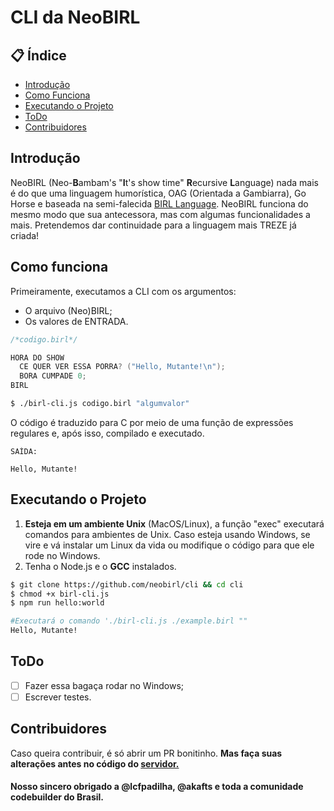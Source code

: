 # CLI da NeoBIRL

## 📋 Índice

- [Introdução](#introdução)
- [Como Funciona](#como-funciona)
- [Executando o Projeto](#executando-o-projeto)
- [ToDo](#todo)
- [Contribuidores](#contribuidores)


## Introdução

NeoBIRL (Neo-<b>B</b>ambam's "<b>I</b>t's show time" <b>R</b>ecursive <b>L</b>anguage) nada mais é do que uma linguagem humorística, OAG (Orientada a Gambiarra), Go Horse e baseada na semi-falecida <a href="https://github.com/birl-language/" target="_blank">BIRL Language</a>. NeoBIRL funciona do mesmo modo que sua antecessora, mas com algumas funcionalidades a mais. Pretendemos dar continuidade para a linguagem mais TREZE já criada!

## Como funciona

Primeiramente, executamos a CLI com os argumentos:
- O arquivo (Neo)BIRL;
- Os valores de ENTRADA.

```C
/*codigo.birl*/

HORA DO SHOW
  CE QUER VER ESSA PORRA? ("Hello, Mutante!\n");
  BORA CUMPADE 0;
BIRL
```

```bash
$ ./birl-cli.js codigo.birl "algumvalor"
```

O código é traduzido para C por meio de uma função de expressões regulares e, após isso, compilado e executado. 

```
SAÍDA:

Hello, Mutante!
```

## Executando o Projeto

1. <b>Esteja em um ambiente Unix</b> (MacOS/Linux), a função "exec" executará comandos para ambientes de Unix. Caso esteja usando Windows, se vire e vá instalar um Linux da vida ou modifique o código para que ele rode no Windows. 
2. Tenha o Node.js e o <b>GCC</b> instalados.
```bash 
$ git clone https://github.com/neobirl/cli && cd cli
$ chmod +x birl-cli.js
$ npm run hello:world

#Executará o comando './birl-cli.js ./example.birl ""
Hello, Mutante!
```

## ToDo

- [ ] Fazer essa bagaça rodar no Windows;
- [ ] Escrever testes.

## Contribuidores

Caso queira contribuir, é só abrir um PR bonitinho. <b>Mas faça suas alterações antes no código do <a href="https://github.com/neobirl/server">servidor.</a></b>

<h4>Nosso sincero obrigado a @lcfpadilha, @akafts e toda a comunidade codebuilder do Brasil.</h4>
